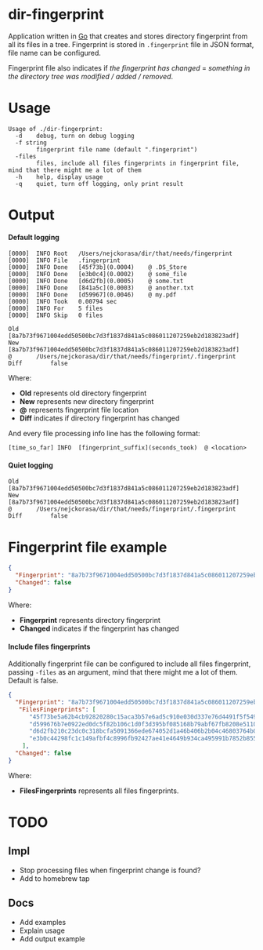 # dir-fingerprint

Application written in [Go](https://golang.org/) that creates and stores directory fingerprint from all its files in a tree. Fingerprint is stored in `.fingerprint` file in JSON format, file name can be configured.

Fingerprint file also indicates if *the fingerprint has changed* = *something in the directory tree was modified / added / removed*.

# Usage

```
Usage of ./dir-fingerprint:
  -d	debug, turn on debug logging
  -f string
    	fingerprint file name (default ".fingerprint")
  -files
    	files, include all files fingerprints in fingerprint file, mind that there might me a lot of them
  -h	help, display usage
  -q	quiet, turn off logging, only print result
```

# Output

#### Default logging

```
[0000]  INFO Root 	/Users/nejckorasa/dir/that/needs/fingerprint
[0000]  INFO File	.fingerprint
[0000]  INFO Done	[45f73b](0.0004) 	@ .DS_Store
[0000]  INFO Done	[e3b0c4](0.0002) 	@ some_file
[0000]  INFO Done	[d6d2fb](0.0005) 	@ some.txt
[0000]  INFO Done	[841a5c](0.0003) 	@ another.txt
[0000]  INFO Done	[d59967](0.0046) 	@ my.pdf
[0000]  INFO Took	0.00794 sec
[0000]  INFO For	5 files
[0000]  INFO Skip	0 files

Old		[8a7b73f9671004edd50500bc7d3f1837d841a5c086011207259eb2d183823adf]
New		[8a7b73f9671004edd50500bc7d3f1837d841a5c086011207259eb2d183823adf]
@		/Users/nejckorasa/dir/that/needs/fingerprint/.fingerprint
Diff		false
```

Where:

- **Old** represents old directory fingerprint
- **New** represents new directory fingerprint
- **@** represents fingerprint file location
- **Diff** indicates if directory fingerprint has changed


And every file processing info line has the following format:

```
[time_so_far] INFO  [fingerprint_suffix](seconds_took)  @ <location>
``` 

#### Quiet logging
 
```
Old		[8a7b73f9671004edd50500bc7d3f1837d841a5c086011207259eb2d183823adf]
New		[8a7b73f9671004edd50500bc7d3f1837d841a5c086011207259eb2d183823adf]
@		/Users/nejckorasa/dir/that/needs/fingerprint/.fingerprint
Diff		false
```

# Fingerprint file example

```json
{
  "Fingerprint": "8a7b73f9671004edd50500bc7d3f1837d841a5c086011207259eb2d183823adf",
  "Changed": false
}
```

Where:

- **Fingerprint** represents directory fingerprint
- **Changed** indicates if the fingerprint has changed


#### Include files fingerprints

Additionally fingerprint file can be configured to include all files fingerprint, passing `-files` as an argument, mind that there might me a lot of them. Default is false.

```json
{
  "Fingerprint": "8a7b73f9671004edd50500bc7d3f1837d841a5c086011207259eb2d183823adf",
   "FilesFingerprints": [
      "45f73be5a62b4cb92820280c15aca3b57e6ad5c910e030d337e76d4491f5f549",
      "d599676b7e0922ed0dc5f82b106c1d0f3d395bf085168b79abf67fb8208e5110",
      "d6d2fb210c23dc0c318bcfa5091366ede674052d1a46b406b2b04c46803764b0",
      "e3b0c44298fc1c149afbf4c8996fb92427ae41e4649b934ca495991b7852b855"
    ],
  "Changed": false
}
```
Where:
 
- **FilesFingerprints** represents all files fingerprints.

# TODO

## Impl
- Stop processing files when fingerprint change is found?
- Add to homebrew tap

## Docs
- Add examples
- Explain usage
- Add output example
